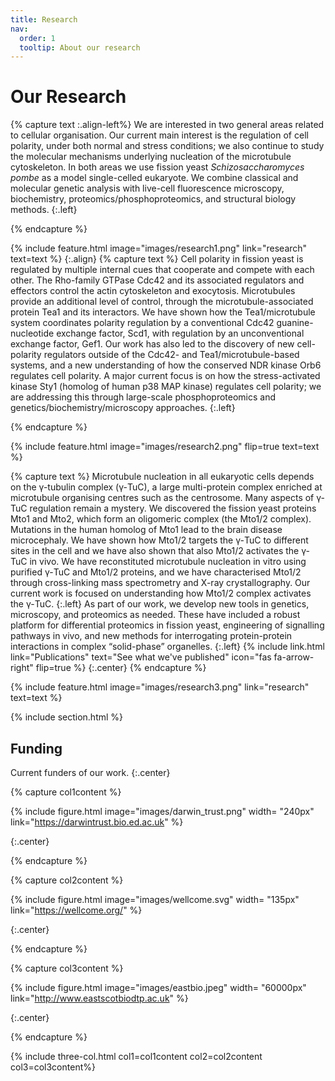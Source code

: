 ```yaml
---
title: Research
nav:
  order: 1
  tooltip: About our research
---
```


# <i class="fas fa-microscope"></i>Our Research

{% capture text :.align-left%}
We are interested in two general areas related to cellular organisation. Our current main interest is the regulation of cell polarity, under both normal and stress conditions; we also continue to study the molecular mechanisms underlying nucleation of the microtubule cytoskeleton. In both areas we use fission yeast _Schizosaccharomyces pombe_ as a model single-celled eukaryote. We combine classical and molecular genetic analysis with live-cell fluorescence microscopy, biochemistry, proteomics/phosphoproteomics, and structural biology methods.
{:.left}

{% endcapture %}

{%
  include feature.html
  image="images/research1.png"
  link="research"
  text=text
%}
{:.align}
{% capture text %}
Cell polarity in fission yeast is regulated by multiple internal cues that cooperate and compete with each other. The Rho-family GTPase Cdc42 and its associated regulators and effectors control the actin cytoskeleton and exocytosis. Microtubules provide an additional level of control, through the microtubule-associated protein Tea1 and its interactors. We have shown how the Tea1/microtubule system coordinates polarity regulation by a conventional Cdc42 guanine-nucleotide exchange factor, Scd1, with regulation by an unconventional exchange factor, Gef1. Our work has also led to the discovery of new cell-polarity regulators outside of the Cdc42- and Tea1/microtubule-based systems, and a new understanding of how the conserved NDR kinase Orb6 regulates cell polarity. A major current focus is on how the stress-activated kinase Sty1 (homolog of human p38 MAP kinase) regulates cell polarity; we are addressing this through large-scale phosphoproteomics and genetics/biochemistry/microscopy approaches.
{:.left}


{% endcapture %}

{%
  include feature.html
  image="images/research2.png"
  flip=true
  text=text
%}

{% capture text %}
Microtubule nucleation in all eukaryotic cells depends on the γ-tubulin complex (γ-TuC), a large multi-protein complex enriched at microtubule organising centres such as the centrosome. Many aspects of γ-TuC regulation remain a mystery. We discovered the fission yeast proteins Mto1 and Mto2, which form an oligomeric complex (the Mto1/2 complex). Mutations in the human homolog of Mto1 lead to the brain disease microcephaly. We have shown how Mto1/2 targets the γ-TuC to different sites in the cell and we have also shown that also Mto1/2 activates the γ-TuC in vivo. We have reconstituted microtubule nucleation in vitro using purified γ-TuC and Mto1/2 proteins, and we have characterised Mto1/2 through cross-linking mass spectrometry and X-ray crystallography. Our current work is focused on understanding how Mto1/2 complex activates the γ-TuC.
{:.left}
As part of our work, we develop new tools in genetics, microscopy, and proteomics as needed. These have included a robust platform for differential proteomics in fission yeast, engineering of signalling pathways in vivo, and new methods for interrogating protein-protein interactions in complex “solid-phase” organelles.
{:.left}
{%
  include link.html
  link="Publications"
  text="See what we've published"
  icon="fas fa-arrow-right"
  flip=true
%}
{:.center}
{% endcapture %}

{%
  include feature.html
  image="images/research3.png"
  link="research"
  text=text
%}

{% include section.html %}

## <i class="fas fa-coins"></i>Funding

Current funders of our work.
{:.center}

{% capture col1content %}

{% include figure.html image="images/darwin_trust.png" width= "240px" link="https://darwintrust.bio.ed.ac.uk" %}




{:.center}

{% endcapture %}

{% capture col2content %}

{% include figure.html image="images/wellcome.svg" width= "135px" link="https://wellcome.org/" %}


{:.center}

{% endcapture %}

{% capture col3content %}

{% include figure.html image="images/eastbio.jpeg" width= "60000px" link="http://www.eastscotbiodtp.ac.uk" %}

{:.center}

{% endcapture %}

{% include three-col.html col1=col1content col2=col2content col3=col3content%}

